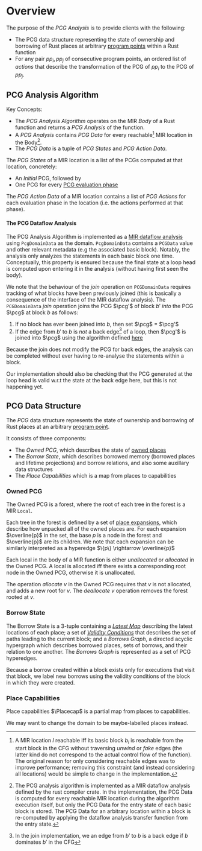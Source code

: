 # Overview

The purpose of the _PCG Analysis_ is to provide clients with the following:

- The PCG data structure representing the state of ownership and borrowing of Rust
  places at arbitrary [program points](definitions.html#program-point) within a Rust function
- For any pair $pp_i, pp_j$ of consecutive program points, an ordered list of _actions_ that describe the transformation of the PCG of $pp_i$ to the PCG of $pp_j$.

## PCG Analysis Algorithm

Key Concepts:

- The _PCG Analysis Algorithm_ operates on the MIR _Body_ of a Rust function and
  returns a _PCG Analysis_ of the function.
- A _PCG Analysis_ contains _PCG Data_
  for every reachable[^reachable] MIR location in the Body[^datastorage].
- The _PCG Data_ is a tuple of _PCG States_ and _PCG Action Data_.

[^reachable]:
    A MIR location $l$ reachable iff its basic block $b_l$ is
    reachable from the start block in the CFG without traversing _unwind_ or
    _fake_ edges (the latter kind do not correspond to the actual control flow
    of the function). The original reason for only considering reachable edges
    was to improve performance; removing this constraint (and instead
    considering all locations) would be simple to change in the implementation.

[^datastorage]:
    The PCG analysis algorithm is implemented as a MIR dataflow
    analysis defined by the rust compiler crate. In the implementation, the PCG
    Data is computed for every reachable MIR location during the algorithm
    execution itself, but only the PCG Data for the entry state of each basic
    block is stored. The PCG Data for an arbitrary location within a block is
    re-computed by applying the dataflow analysis transfer function from the
    entry state.

The _PCG States_ of a MIR location is a list of the PCGs computed at that location,
concretely:

- An _Initial_ PCG, followed by
- One PCG for every [PCG evaluation phase](definitions.html#pcg-evaluation-phase)

The _PCG Action Data_ of a MIR location contains a list of _PCG Actions_ for
each evaluation phase in the location (i.e. the actions performed at that
phase).

#### The PCG Dataflow Analysis

The PCG Analysis Algorithm is implemented as a [MIR dataflow
analysis](definitions/mir.html#mir-dataflow-analysis) using `PcgDomainData` as
the domain. `PcgDomainData` contains a `PCGData` value and other relevant
metadata (e.g the associated basic block). Notably, the analysis only analyzes
the statements in each basic block one time. Conceptually, this property is
ensured because the final state at a loop head is computed upon entering it in
the analysis (without having first seen the body).

We note that the behaviour of the *join* operation on `PCGDomainData` requires
tracking of what blocks have been previously joined (this is basically a
consequence of the interface of the MIR dataflow analysis). The `PCGDomainData`
*join* operation joins the PCG $\pcg'$ of block $b'$ *into* the PCG $\pcg$ at
block $b$ as follows:
1. If no block has ever been joined into $b$, then set $\pcg$ = $\pcg'$
2. If the edge from $b'$ to $b$ is *not* a back edge[^backedge] of a loop, then $\pcg'$ is joined into
   $\pcg$ using the algorithm defined [here](./join.md)

[^backedge]: In the join implementation, we an edge from $b'$ to $b$ is a back
    edge if $b$ dominates $b'$ in the CFG

Because the join does not modify the PCG for back edges, the analysis can be
completed without ever having to re-analyse the statements within a block.

<div class="warning">

Our implementation should also be checking that the PCG generated at the loop
head is valid w.r.t the state at the back edge here, but this is not happening
yet.

</div>

## PCG Data Structure

The _PCG_ data structure represents the state of ownership and borrowing of Rust
places at an arbitrary [program point](definitions.html#program-point).

It consists of three components:

- The _Owned PCG_, which describes the state of [owned places](definitions.html#owned-places)
- The _Borrow State_, which describes borrowed memory (borrowed places and lifetime projections) and borrow relations, and also some auxillary data structures
- The _Place Capabilities_ which is a map from places to capabilities

### Owned PCG

The Owned PCG is a forest, where the root of each tree in the forest is a MIR
`Local`.

Each tree in the forest is defined by a set of [place
expansions](./definitions/places.md#place-expansion), which describe how
unpacked all of the owned places are. For each expansion $\overline{p}$ in the
set, the base $p$ is a node in the forest and $\overline{p}$ are its children.
We note that each expansion can be similarly interpreted as a hyperedge $\{p\}
\rightarrow \overline{p}$

Each local in the body of a MIR function is either *unallocated* or *allocated*
in the Owned PCG. A local is allocated iff there exists a corresponding root node
in the Owned PCG, otherwise it is unallocated.

The operation *allocate* $v$ in the Owned PCG requires that $v$ is not
allocated, and adds a new root for $v$. The *deallocate* $v$ operation removes the
forest rooted at $v$.

<!--
<div class="warning">

Expansions of _borrowed_ places are represented as _borrow expansion hyperedges_
in the Borrows Graph. They are used to represent, e.g. the projection $p'$ of a
borrowed place $p$, where $p'$ will be further reborrowed.

It would probably be a better design to remove the Owned PCG and change the
Borrows Graph to a _PCG graph_ by changing _borrow expansion_ hyperedges to simply be _expansion hyperedges_.

This would likely simplify things a bit because algorithms related to
expanding/collapsing are currently defined for both the Owned PCG and the
Borrows Graph. Graph traversal algorithms also become annoying due to the switch at the owned/borrowed boundary.

Furthermore, in contrast to borrow expansion hyperedges, the Owned PCG cannot
represent the expanding a place into multiple enum variants down different
control-flow paths. This information would be useful, e.g. in a borrow that
borrows from different variants depending on the control flow and surviving
after the join. Currently our implementation handles this by redirecting the
borrow to the collapsed place.

However, merging the owned and borrow graphs would probably require a bit of
thinking about how to implement the _join_ operation on the merged data
structure.

</div>
-->

### Borrow State

The Borrow State is a 3-tuple containing a [*Latest Map*](overview/choosing-place-labels.html#the-latest-map) describing the latest locations of each place; a set of [*Validity Conditions*](definitions/validity-conditions.html#validity-conditions) that describes the set of paths leading to the current block; and a *Borrows Graph*, a directed acyclic hypergraph which describes borrowed places, sets of borrows, and their relation to one another.
The *Borrows Graph* is represented as a set of PCG hyperedges.

Because a borrow created within a block exists only for executions that visit that block, we label new borrows using the validity conditions of the block in which they were created.


### Place Capabilities

Place capabilities $\Placecap$ is a partial map from places to capabilities.

<div class="warning">

We may want to change the domain to be maybe-labelled places instead.

</div>
